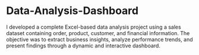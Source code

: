 # Data-Analysis-Dashboard
I developed a complete Excel-based data analysis project using a sales dataset containing order, product, customer, and financial information. The objective was to extract business insights, analyze performance trends, and present findings through a dynamic and interactive dashboard.

